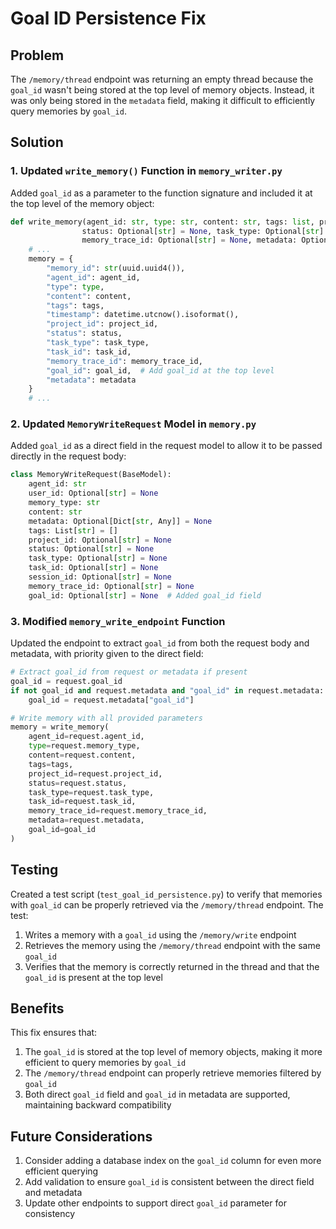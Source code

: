 # Goal ID Persistence Fix

## Problem

The `/memory/thread` endpoint was returning an empty thread because the `goal_id` wasn't being stored at the top level of memory objects. Instead, it was only being stored in the `metadata` field, making it difficult to efficiently query memories by `goal_id`.

## Solution

### 1. Updated `write_memory()` Function in `memory_writer.py`

Added `goal_id` as a parameter to the function signature and included it at the top level of the memory object:

```python
def write_memory(agent_id: str, type: str, content: str, tags: list, project_id: Optional[str] = None,
                status: Optional[str] = None, task_type: Optional[str] = None, task_id: Optional[str] = None,
                memory_trace_id: Optional[str] = None, metadata: Optional[Dict] = None, goal_id: Optional[str] = None):
    # ...
    memory = {
        "memory_id": str(uuid.uuid4()),
        "agent_id": agent_id,
        "type": type,
        "content": content,
        "tags": tags,
        "timestamp": datetime.utcnow().isoformat(),
        "project_id": project_id,
        "status": status,
        "task_type": task_type,
        "task_id": task_id,
        "memory_trace_id": memory_trace_id,
        "goal_id": goal_id,  # Add goal_id at the top level
        "metadata": metadata
    }
    # ...
```

### 2. Updated `MemoryWriteRequest` Model in `memory.py`

Added `goal_id` as a direct field in the request model to allow it to be passed directly in the request body:

```python
class MemoryWriteRequest(BaseModel):
    agent_id: str
    user_id: Optional[str] = None
    memory_type: str
    content: str
    metadata: Optional[Dict[str, Any]] = None
    tags: List[str] = []
    project_id: Optional[str] = None
    status: Optional[str] = None
    task_type: Optional[str] = None
    task_id: Optional[str] = None
    session_id: Optional[str] = None
    memory_trace_id: Optional[str] = None
    goal_id: Optional[str] = None  # Added goal_id field
```

### 3. Modified `memory_write_endpoint` Function

Updated the endpoint to extract `goal_id` from both the request body and metadata, with priority given to the direct field:

```python
# Extract goal_id from request or metadata if present
goal_id = request.goal_id
if not goal_id and request.metadata and "goal_id" in request.metadata:
    goal_id = request.metadata["goal_id"]

# Write memory with all provided parameters
memory = write_memory(
    agent_id=request.agent_id,
    type=request.memory_type,
    content=request.content,
    tags=tags,
    project_id=request.project_id,
    status=request.status,
    task_type=request.task_type,
    task_id=request.task_id,
    memory_trace_id=request.memory_trace_id,
    metadata=request.metadata,
    goal_id=goal_id
)
```

## Testing

Created a test script (`test_goal_id_persistence.py`) to verify that memories with `goal_id` can be properly retrieved via the `/memory/thread` endpoint. The test:

1. Writes a memory with a `goal_id` using the `/memory/write` endpoint
2. Retrieves the memory using the `/memory/thread` endpoint with the same `goal_id`
3. Verifies that the memory is correctly returned in the thread and that the `goal_id` is present at the top level

## Benefits

This fix ensures that:

1. The `goal_id` is stored at the top level of memory objects, making it more efficient to query memories by `goal_id`
2. The `/memory/thread` endpoint can properly retrieve memories filtered by `goal_id`
3. Both direct `goal_id` field and `goal_id` in metadata are supported, maintaining backward compatibility

## Future Considerations

1. Consider adding a database index on the `goal_id` column for even more efficient querying
2. Add validation to ensure `goal_id` is consistent between the direct field and metadata
3. Update other endpoints to support direct `goal_id` parameter for consistency

